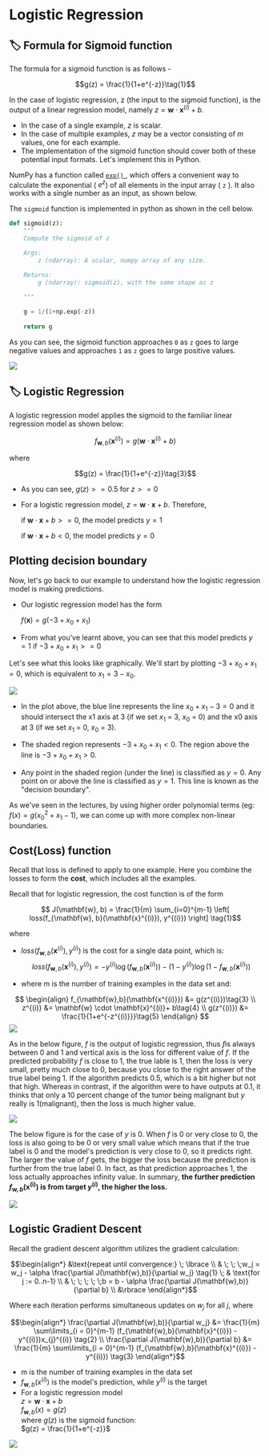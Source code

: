 # Logistic Regression

## :label: Formula for Sigmoid function

The formula for a sigmoid function is as follows -  

$$g(z) = \frac{1}{1+e^{-z}}\tag{1}$$

In the case of logistic regression, z (the input to the sigmoid function), is the output of a linear regression model, namely $z= \mathbf{w} \cdot  \mathbf{x}^{(i)} + b$. 

* In the case of a single example, $z$ is scalar.
* In the case of multiple examples, $z$ may be a vector consisting of $m$ values, one for each example. 
* The implementation of the sigmoid function should cover both of these potential input formats.
Let's implement this in Python.

NumPy has a function called [ `exp()` ](https://numpy.org/doc/stable/reference/generated/numpy.exp.html), which offers a convenient way to calculate the exponential ( $e^{z}$) of all elements in the input array ( `z` ). It also works with a single number as an input, as shown below.

The `sigmoid` function is implemented in python as shown in the cell below.

```python
def sigmoid(z):
    """
    Compute the sigmoid of z

    Args:
        z (ndarray): A scalar, numpy array of any size.

    Returns:
        g (ndarray): sigmoid(z), with the same shape as z
         
    """

    g = 1/(1+np.exp(-z))
   
    return g
```

As you can see, the sigmoid function approaches `0` as `z` goes to large negative values and approaches `1` as `z` goes to large positive values.

![](./images/sigmoid_function.png)

## :label: Logistic Regression

A logistic regression model applies the sigmoid to the familiar linear regression model as shown below:

$$ f_{\mathbf{w}, b}(\mathbf{x}^{(i)}) = g(\mathbf{w} \cdot \mathbf{x}^{(i)} + b ) \tag{2} $$ 

  where

  $$g(z) = \frac{1}{1+e^{-z}}\tag{3}$$

* As you can see, $g(z) >= 0.5$ for $z >=0$

* For a logistic regression model, $z = \mathbf{w} \cdot \mathbf{x} + b$. Therefore, 

  if $\mathbf{w} \cdot \mathbf{x} + b >= 0$, the model predicts $y=1$
  
  if $\mathbf{w} \cdot \mathbf{x} + b < 0$, the model predicts $y=0$

## Plotting decision boundary

Now, let's go back to our example to understand how the logistic regression model is making predictions.

* Our logistic regression model has the form

  $f(\mathbf{x}) = g(-3 + x_0+x_1)$

* From what you've learnt above, you can see that this model predicts $y=1$ if $-3 + x_0+x_1 >= 0$

Let's see what this looks like graphically. We'll start by plotting $-3 + x_0+x_1 = 0$, which is equivalent to $x_1 = 3 - x_0$.

![](./images/decision_boundary.png)

* In the plot above, the blue line represents the line $x_0 + x_1 - 3 = 0$ and it should intersect the x1 axis at 3 (if we set $x_1$ = 3, $x_0$ = 0) and the x0 axis at 3 (if we set $x_1$ = 0, $x_0$ = 3). 

* The shaded region represents $-3 + x_0+x_1 < 0$. The region above the line is $-3 + x_0+x_1 > 0$.

* Any point in the shaded region (under the line) is classified as $y=0$.  Any point on or above the line is classified as $y=1$. This line is known as the "decision boundary".

As we've seen in the lectures, by using higher order polynomial terms (eg: $f(x) = g( x_0^2 + x_1 -1)$, we can come up with more complex non-linear boundaries.

## Cost(Loss) function

 Recall that loss is defined to apply to one example. Here you combine the losses to form the **cost**, which includes all the examples.

Recall that for logistic regression, the cost function is of the form 

$$ J(\mathbf{w}, b) = \frac{1}{m} \sum_{i=0}^{m-1} \left[ loss(f_{\mathbf{w}, b}(\mathbf{x}^{(i)}), y^{(i)}) \right] \tag{1}$$

where

* $loss(f_{\mathbf{w}, b}(\mathbf{x}^{(i)}), y^{(i)})$ is the cost for a single data point, which is:
    $$loss(f_{\mathbf{w},b}(\mathbf{x}^{(i)}), y^{(i)}) = -y^{(i)} \log\left(f_{\mathbf{w},b}\left( \mathbf{x}^{(i)} \right) \right) - \left( 1 - y^{(i)}\right) \log \left( 1 - f_{\mathbf{w},b}\left( \mathbf{x}^{(i)} \right) \right) \tag{2}$$
    

*  where m is the number of training examples in the data set and:
  
$$
\begin{align}
    f_{\mathbf{w},b}(\mathbf{x^{(i)}}) &= g(z^{(i)})\tag{3} \\
    z^{(i)} &= \mathbf{w} \cdot \mathbf{x}^{(i)}+ b\tag{4} \\
    g(z^{(i)}) &= \frac{1}{1+e^{-z^{(i)}}}\tag{5} 
\end{align}
$$
![](./images/logisticLoss_c.png)

As in the below figure, $f$ is the output of logistic regression, thus $f$is always between 0 and 1 and vertical axis is the loss for different value of $f$. If the predicted probability $f$ is close to 1, the true lable is 1, then the loss is very small, pretty much close to 0, because you close to the right answer of the true label being 1. If the algorithm predicts 0.5, which is a bit higher but not that high. Whereas in contrast, if the algorithm were to have outputs at 0.1, it thinks that only a 10 percent change of the tumor being malignant but $y$ really is 1(malignant), then the loss is much higher value. 

![](./images/logisticLoss_a.png)

The below figure is for the case of $y$ is 0. When $f$ is 0 or very close to 0, the loss is also going to be 0 or very small value which means that if the true label is 0 and the model's prediction is very close to 0, so it predicts right. The larger the value of $f$ gets, the bigger the loss because the prediction is further from the true label 0. In fact, as that prediction approaches 1, the loss actually approaches infinity value. In summary, **the further prediction $f_{\mathbf{w},b}(\mathbf{x^{(i)}})$ is from target $y^{(i)}$, the higher the loss.** 

![](./images/logisticLoss_b.png)

## Logistic Gradient Descent

Recall the gradient descent algorithm utilizes the gradient calculation:

$$\begin{align*}
&\text{repeat until convergence:} \; \lbrace \\
&  \; \; \;w_j = w_j -  \alpha \frac{\partial J(\mathbf{w},b)}{\partial w_j} \tag{1}  \; & \text{for j := 0..n-1} \\ 
&  \; \; \;  \; \;b = b -  \alpha \frac{\partial J(\mathbf{w},b)}{\partial b} \\
&\rbrace
\end{align*}$$

Where each iteration performs simultaneous updates on $w_j$ for all $j$, where

$$\begin{align*}
\frac{\partial J(\mathbf{w},b)}{\partial w_j}  &= \frac{1}{m} \sum\limits_{i = 0}^{m-1} (f_{\mathbf{w},b}(\mathbf{x}^{(i)}) - y^{(i)})x_{j}^{(i)} \tag{2} \\
\frac{\partial J(\mathbf{w},b)}{\partial b}  &= \frac{1}{m} \sum\limits_{i = 0}^{m-1} (f_{\mathbf{w},b}(\mathbf{x}^{(i)}) - y^{(i)}) \tag{3} 
\end{align*}$$

* m is the number of training examples in the data set      
* $f_{\mathbf{w},b}(x^{(i)})$ is the model's prediction, while $y^{(i)}$ is the target
* For a logistic regression model  
    $z = \mathbf{w} \cdot \mathbf{x} + b$  
    $f_{\mathbf{w},b}(x) = g(z)$  
    where $g(z)$ is the sigmoid function:  
    $g(z) = \frac{1}{1+e^{-z}}$   

![](./images/C1_W3_Logistic_gradient_descent.png)
